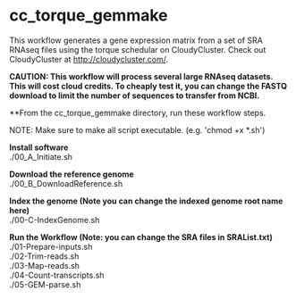 # cc_torque_gemmake
This workflow generates a gene expression matrix from a set of SRA RNAseq files using the torque schedular on CloudyCluster.  Check out CloudyCluster at http://cloudycluster.com/.

**CAUTION: This workflow will process several large RNAseq datasets.  This will cost cloud credits.  To cheaply test it, you can change the FASTQ download to limit the number of sequences to transfer from NCBI.**

**From the cc_torque_gemmake directory, run these workflow steps.

NOTE: Make sure to make all script executable. (e.g. 'chmod +x *.sh')

**Install software** \
./00_A_Initiate.sh

**Download the reference genome** \
./00_B_DownloadReference.sh

**Index the genome (Note you can change the indexed genome root name here)** \
./00-C-IndexGenome.sh

**Run the Workflow (Note: you can change the SRA files in SRAList.txt)** \
./01-Prepare-inputs.sh \
./02-Trim-reads.sh \
./03-Map-reads.sh \
./04-Count-transcripts.sh \
./05-GEM-parse.sh
